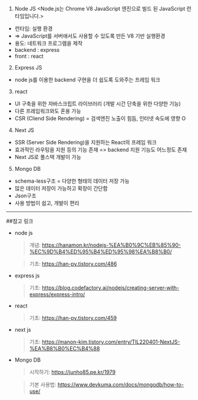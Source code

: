 1. Node JS
   <Node.js는 Chrome V8 JavaScript 엔진으로 빌드 된 JavaScript 런타임입니다.>

- 런타임: 실행 환경
- => JavaScript를 서버애서도 사용할 수 있도록 만든 V8 기반 실행환경
- 용도: 네트워크 프로그램을 제작
- backend : express
- front : react

2. Express JS

- node js를 이용한 backend 구현을 더 쉽도록 도와주는 프레임 워크

3. react

- UI 구축을 위한 자바스크립트 라이브러리 (개발 시간 단축을 위한 다양한 기능)
- 다른 프레임워크와도 혼용 가능
- CSR (Cliend Side Rendering) = 검색엔진 노출이 힘듬, 인터넷 속도에 영향 O

4. Next JS

- SSR (Server Side Rendering)을 지원하는 React의 프레임 워크
- 효과적인 라우팅을 지원 등의 기능 존재 => backend 지원 기능도 어느정도 존재
- Next JS로 풀스택 개발이 가능

5. Mongo DB

- schema-less구조 = 다양한 형태의 데이터 저장 가능
- 많은 데이터 저장이 가능하고 확장이 간단함
- Json구조
- 사용 방법이 쉽고, 개발이 편리

---

##참고 링크

- node js

  > 개념: https://hanamon.kr/nodejs-%EA%B0%9C%EB%85%90-%EC%9D%B4%ED%95%B4%ED%95%98%EA%B8%B0/

  > 기초: https://han-py.tistory.com/486

- express js
  > 기초: https://blog.codefactory.ai/nodejs/creating-server-with-express/express-intro/
- react
  > 기초: https://han-py.tistory.com/459
- next js
  > 기초: https://manon-kim.tistory.com/entry/TIL220401-NextJS-%EA%B8%B0%EC%B4%88
- Mongo DB

  > 시작하기: https://junho85.pe.kr/1979

  > 기본 사용법: https://www.devkuma.com/docs/mongodb/how-to-use/
